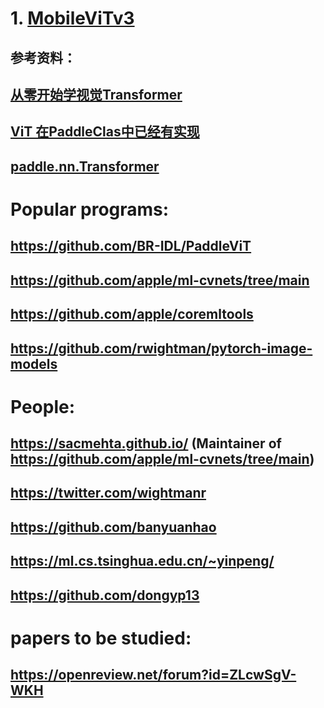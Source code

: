# 1. [MobileViTv3](https://github.com/micronDLA/MobileViTv3)
## 参考资料：
## [从零开始学视觉Transformer](https://aistudio.baidu.com/aistudio/education/group/info/25102)
## [ViT 在PaddleClas中已经有实现](https://github.com/PaddlePaddle/PaddleClas/blob/release/2.5/ppcls/arch/backbone/model_zoo/vision_transformer.py)
## [paddle.nn.Transformer](https://github.com/PaddlePaddle/Paddle/blob/release/2.4/python/paddle/nn/layer/transformer.py#L1126)
# Popular programs:
## https://github.com/BR-IDL/PaddleViT
## https://github.com/apple/ml-cvnets/tree/main
## https://github.com/apple/coremltools
## https://github.com/rwightman/pytorch-image-models

# People:
## https://sacmehta.github.io/ (Maintainer of https://github.com/apple/ml-cvnets/tree/main)
## https://twitter.com/wightmanr
## https://github.com/banyuanhao
## https://ml.cs.tsinghua.edu.cn/~yinpeng/
## https://github.com/dongyp13

# papers to be studied:
## https://openreview.net/forum?id=ZLcwSgV-WKH
